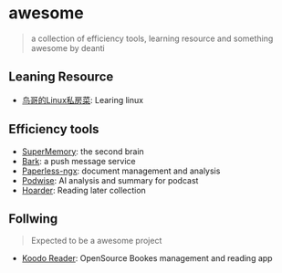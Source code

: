 # awesome

> a collection of efficiency tools, learning resource and something awesome by deanti

## Leaning Resource

- [鸟哥的Linux私房菜](https://linux.vbird.org/linux_basic/): Learing linux

## Efficiency tools

- [SuperMemory](https://supermemory.ai/home): the second brain  
- [Bark](https://github.com/Finb/Bark): a push message service  
- [Paperless-ngx](https://docs.paperless-ngx.com/): document management and analysis  
- [Podwise](https://podwise.ai/): AI analysis and summary for podcast  
- [Hoarder](https://hoarder.app/): Reading later collection  

## Follwing

> Expected to be a awesome project

- [Koodo Reader](https://www.koodoreader.comz): OpenSource Bookes management and reading app